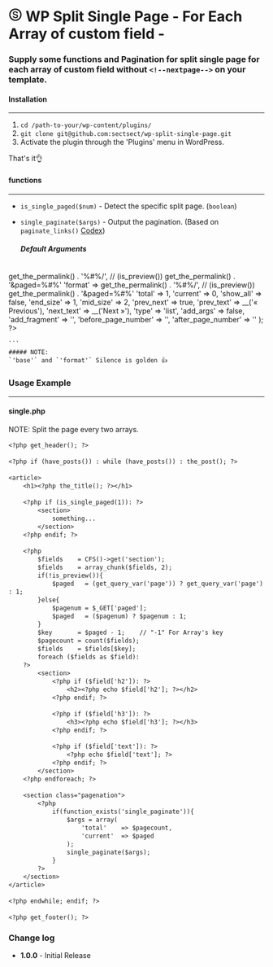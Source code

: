 # ![Alt text](images/logo.jpg "SECT") WP Split Single Page - For Each Array of custom field -

### Supply some functions and Pagination for split single page for each array of custom field without `<!--nextpage-->` on your template.

#### Installation
- - -
 1. `cd /path-to-your/wp-content/plugins/`
 2. `git clone git@github.com:sectsect/wp-split-single-page.git`
 3. Activate the plugin through the 'Plugins' menu in WordPress.

 That's it:ok_hand:

#### functions
- - -
* `is_single_paged($num)`	- Detect the specific split page. (`boolean`)

* `single_paginate($args)`	- Output the pagination. (Based on `paginate_links()` [Codex](https://codex.wordpress.org/Function_Reference/paginate_links))  

	##### Default Arguments
	```
<?php
	$args = array(
		'base'               => get_the_permalink() . '%#%/',	// (is_preview()) get_the_permalink() . '&paged=%#%'
		'format'             => get_the_permalink() . '%#%/',	// (is_preview()) get_the_permalink() . '&paged=%#%'
		'total'              => 1,
		'current'            => 0,
		'show_all'           => false,
		'end_size'           => 1,
		'mid_size'           => 2,
		'prev_next'          => true,
		'prev_text'          => __('&laquo; Previous'),
		'next_text'          => __('Next &raquo;'),
		'type'               => 'list',
		'add_args'           => false,
		'add_fragment'       => '',
		'before_page_number' => '',
		'after_page_number'  => ''
	);
?>
	```
	##### NOTE:
	`'base'` and `'format'` Silence is golden 👍

### Usage Example
- - -

#### single.php
NOTE: Split the page every two arrays.

	<?php get_header(); ?>

	<?php if (have_posts()) : while (have_posts()) : the_post(); ?>

	<article>
		<h1><?php the_title(); ?></h1>

		<?php if (is_single_paged(1)): ?>
			<section>
				something...
			</section>
		<?php endif; ?>

		<?php
			$fields    = CFS()->get('section');
			$fields    = array_chunk($fields, 2);
			if(!is_preview()){
				$paged   = (get_query_var('page')) ? get_query_var('page') : 1;
			}else{
				$pagenum = $_GET['paged'];
				$paged   = ($pagenum) ? $pagenum : 1;
			}
			$key       = $paged - 1;    // "-1" For Array's key
			$pagecount = count($fields);
			$fields    = $fields[$key];
			foreach ($fields as $field):
		?>
			<section>
				<?php if ($field['h2']): ?>
					<h2><?php echo $field['h2']; ?></h2>
				<?php endif; ?>

				<?php if ($field['h3']): ?>
					<h3><?php echo $field['h3']; ?></h3>
				<?php endif; ?>

				<?php if ($field['text']): ?>
					<?php echo $field['text']; ?>
				<?php endif; ?>
			</section>
		<?php endforeach; ?>

		<section class="pagenation">
			<?php
				if(function_exists('single_paginate')){
					$args = array(
						'total'    => $pagecount,
						'current'  => $paged
					);
					single_paginate($args);
				}
			?>
		</section>
	</article>

	<?php endwhile; endif; ?>

	<?php get_footer(); ?>


### Change log  
 * **1.0.0** - Initial Release
